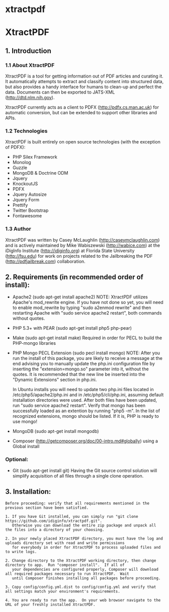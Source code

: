 xtractpdf
=========

# XtractPDF 

## 1. Introduction

### 1.1 About XtractPDF

XtractPDF is a tool for getting information out of PDF articles and curating it.  It automatically
attempts to extract and classify content into structured data, but also provides a handy interface
for humans to clean-up and perfect the data.  Documents can then be exported to 
JATS-XML (http://dtd.nlm.nih.gov).

XtractPDF currently acts as a client to PDFX (http://pdfx.cs.man.ac.uk)
for automatic conversion, but can be extended to support other libraries and APIs.

### 1.2 Technologies

XtractPDF is built entirely on open source technologies (with the exception of PDFX):

- PHP Silex Framework
- Monolog
- Guzzle
- MongoDB &amp; Doctrine ODM
- Jquery
- KnockoutJS
- PDFX
- Jquery Autosize
- Jquery Form
- Prettify
- Twitter Bootstrap
- Fontawesome

### 1.3 Author

XtractPDF was written by Casey McLaughlin (http://caseymclaughlin.com) and is actively maintained 
by Mike Wabiszewski (http://wabice.com) at the iDigInfo Institute (http://idiginfo.org) at Florida 
State University (http://fsu.edu) for work on projects related to the Jailbreaking the PDF 
(http://pdfjailbreak.com) collaboration.

## 2. Requirements (in recommended order of install):

- Apache2 (sudo apt-get install apache2)
    NOTE: XtractPDF utilizes Apache's mod_rewrite engine.  If you have not done so yet, you will need to enable mod_rewrite
    by typing "sudo a2enmod rewrite" and then restarting Apache with "sudo service apache2 restart", both commands without 
    quotes.

- PHP 5.3+ with PEAR (sudo apt-get install php5 php-pear)

- Make (sudo apt-get install make)
    Required in order for PECL to build the PHP-mongo libraries

- PHP Mongo PECL Extension (sudo pecl install mongo)
    NOTE: After you run the install of this package, you are likely to receive a message at the end advising you 
    to manually update the php.ini configuration file by inserting the "extension=mongo.so" parameter into it, without
    the quotes.  It is recommended that the new line be inserted into the "Dynamic Extensions" section in php.ini.

    In Ubuntu installs you will need to update two php.ini files located in /etc/php5/apache2/php.ini and in
    /etc/php5/cli/php.ini, assuming default installation directories were used.  After both files have been updated, 
    run "sudo service apache2 restart".  Verify that mongo has been successfully loaded as an extention by running 
    "php5 -m".  In the list of recognized extensions, mongo should be listed.  If it is, PHP is ready to use mongo!

- MongoDB (sudo apt-get install mongodb)

- Composer (http://getcomposer.org/doc/00-intro.md#globally) using a Global install

### Optional:

- Git (sudo apt-get install git)
    Having the Git source control solution will simplify acquisition of all files through a single clone operation.

## 3. Installation:

    Before proceeding: verify that all requirements mentioned in the previous section have been satisfied.

    1. If you have Git installed, you can simply run "git clone https://github.com/idiginfo/xtractpdf.git".
       Otherwise you can download the entire zip package and unpack all the files into a directory of your choosing.

    2. In your newly placed XtractPDF directory, you must have the log and uploads directory set with read and write permissions 
       for everybody in order for XtractPDF to process uploaded files and to write logs.

    2. Change directory to the XtractPDF working directory, then change directory to app.  Run "composer install".  If all of 
       your dependencies are configured properly, Composer will download all required packages necessary to run XtractPDF.  Wait
       until Composer finishes installing all packages before proceeding.

    3. Copy config/config.yml.dist to config/config.yml and verify that all settings match your environment's requirements.

    4. You are ready to run the app.  On your web browser navigate to the URL of your freshly installed XtractPDF.
